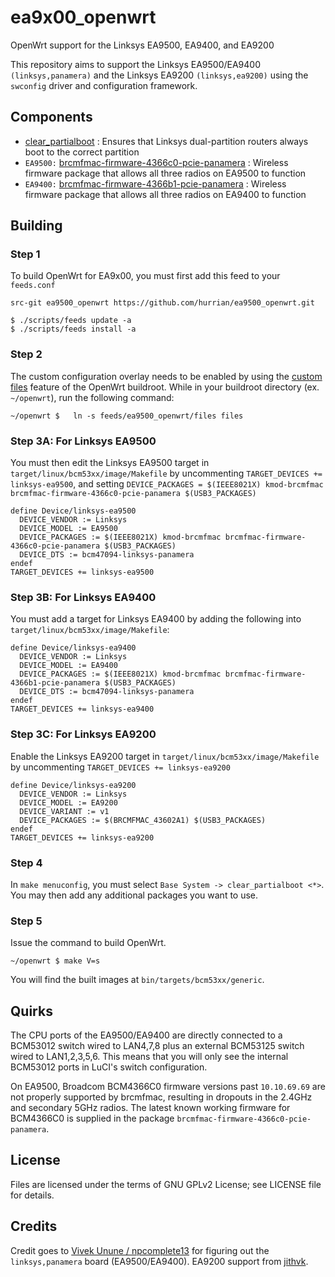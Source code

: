 ea9x00_openwrt
=====
OpenWrt support for the Linksys EA9500, EA9400, and EA9200

This repository aims to support the Linksys EA9500/EA9400 `(linksys,panamera)` and the Linksys EA9200 `(linksys,ea9200)` using the `swconfig` driver and configuration framework.

## Components
* [clear_partialboot](https://github.com/hurrian/ea9500_openwrt/package/clear_partialboot) : Ensures that Linksys dual-partition routers always boot to the correct partition
* `EA9500:` [brcmfmac-firmware-4366c0-pcie-panamera](https://github.com/hurrian/ea9500_openwrt/package/brcmfmac-firmware-4366c0-pcie-panamera) : Wireless firmware package that allows all three radios on EA9500 to function
* `EA9400:` [brcmfmac-firmware-4366b1-pcie-panamera](https://github.com/hurrian/ea9500_openwrt/package/brcmfmac-firmware-4366b1-pcie-panamera) : Wireless firmware package that allows all three radios on EA9400 to function

## Building

### Step 1
To build OpenWrt for EA9x00, you must first add this feed to your `feeds.conf`
```
src-git ea9500_openwrt https://github.com/hurrian/ea9500_openwrt.git

$ ./scripts/feeds update -a
$ ./scripts/feeds install -a
```
### Step 2
The custom configuration overlay needs to be enabled by using the [custom files](https://openwrt.org/docs/guide-developer/build-system/use-buildsystem#custom_files) feature of the OpenWrt buildroot.
While in your buildroot directory (ex. ``~/openwrt``), run the following command:

```
~/openwrt $   ln -s feeds/ea9500_openwrt/files files
```

### Step 3A: For Linksys EA9500
You must then edit the Linksys EA9500 target in `target/linux/bcm53xx/image/Makefile` by uncommenting `TARGET_DEVICES += linksys-ea9500`, and setting `DEVICE_PACKAGES = $(IEEE8021X) kmod-brcmfmac brcmfmac-firmware-4366c0-pcie-panamera $(USB3_PACKAGES)`

```
define Device/linksys-ea9500
  DEVICE_VENDOR := Linksys
  DEVICE_MODEL := EA9500
  DEVICE_PACKAGES := $(IEEE8021X) kmod-brcmfmac brcmfmac-firmware-4366c0-pcie-panamera $(USB3_PACKAGES)
  DEVICE_DTS := bcm47094-linksys-panamera
endef
TARGET_DEVICES += linksys-ea9500
```

### Step 3B: For Linksys EA9400
You must add a target for Linksys EA9400 by adding the following into `target/linux/bcm53xx/image/Makefile`:

```
define Device/linksys-ea9400
  DEVICE_VENDOR := Linksys
  DEVICE_MODEL := EA9400
  DEVICE_PACKAGES := $(IEEE8021X) kmod-brcmfmac brcmfmac-firmware-4366b1-pcie-panamera $(USB3_PACKAGES)
  DEVICE_DTS := bcm47094-linksys-panamera
endef
TARGET_DEVICES += linksys-ea9400
```

### Step 3C: For Linksys EA9200
Enable the Linksys EA9200 target in `target/linux/bcm53xx/image/Makefile` by uncommenting `TARGET_DEVICES += linksys-ea9200`
```
define Device/linksys-ea9200
  DEVICE_VENDOR := Linksys
  DEVICE_MODEL := EA9200
  DEVICE_VARIANT := v1
  DEVICE_PACKAGES := $(BRCMFMAC_43602A1) $(USB3_PACKAGES)
endef
TARGET_DEVICES += linksys-ea9200
```

### Step 4
In `make menuconfig`, you must select `Base System -> clear_partialboot <*>`.
You may then add any additional packages you want to use.

### Step 5
Issue the command to build OpenWrt.
```
~/openwrt $ make V=s
```
You will find the built images at `bin/targets/bcm53xx/generic`.

## Quirks
The CPU ports of the EA9500/EA9400 are directly connected to a BCM53012 switch wired to LAN4,7,8 plus an external BCM53125 switch wired to LAN1,2,3,5,6.
This means that you will only see the internal BCM53012 ports in LuCI's switch configuration.

On EA9500, Broadcom BCM4366C0 firmware versions past `10.10.69.69` are not properly supported by brcmfmac, resulting in dropouts in the 2.4GHz and secondary 5GHz radios.
The latest known working firmware for BCM4366C0 is supplied in the package `brcmfmac-firmware-4366c0-pcie-panamera`.

## License
Files are licensed under the terms of GNU GPLv2 License; see LICENSE file for details.

## Credits
Credit goes to [Vivek Unune / npcomplete13](https://github.com/npcomplete13/openwrt) for figuring out the `linksys,panamera` board (EA9500/EA9400).
EA9200 support from [jithvk](https://github.com/jithvk/ea9x00_openwrt).
